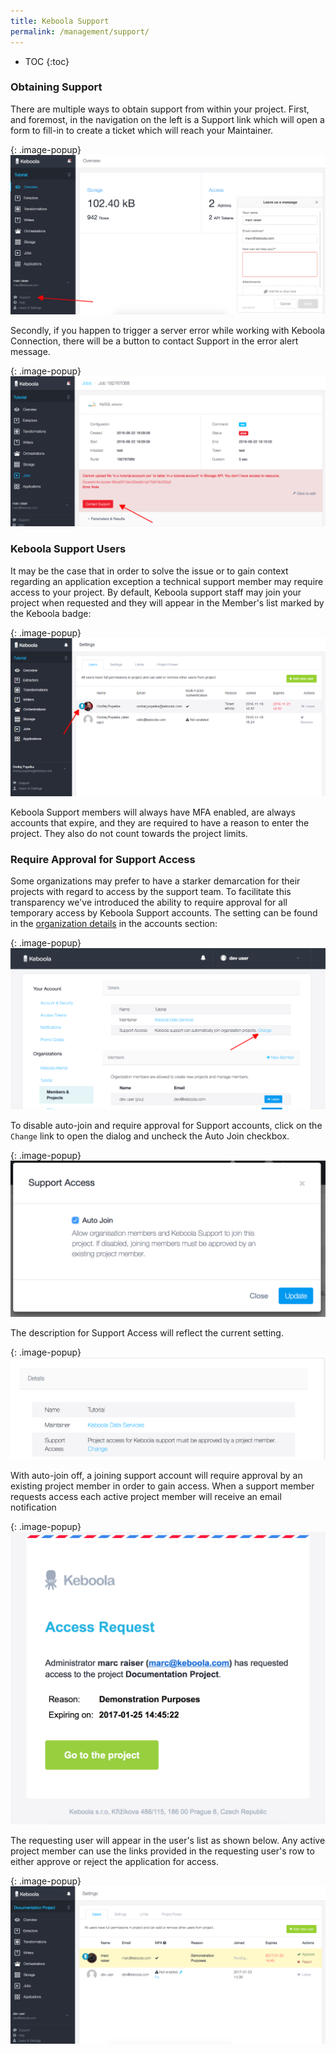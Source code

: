 ```yaml
---
title: Keboola Support
permalink: /management/support/
---
```


* TOC
{:toc}


### Obtaining Support
There are multiple ways to obtain support from within your project.
First, and foremost, in the navigation on the left is a Support link which will open a form to fill-in to create a ticket which will reach your Maintainer.

{: .image-popup}
![Screenshot -- User joined](/management/support/support-link.png)

Secondly, if you happen to trigger a server error while working with Keboola Connection, there will be a button to contact Support in the error alert message.

{: .image-popup}
![Screenshot -- User joined](/management/support/support-error.png)

### Keboola Support Users
It may be the case that in order to solve the issue or to gain context regarding an application exception a technical support member may require access to your project.
By default, Keboola support staff may join your project when requested and they will appear in the Member's list marked by the Keboola badge:

{: .image-popup}
![Screenshot -- User joined](/management/users/users-list-5.png)

Keboola Support members will always have MFA enabled, are always accounts that expire, and they are required to have a reason to enter the project.
They also do not count towards the project limits.

### Require Approval for Support Access ###
Some organizations may prefer to have a starker demarcation for their projects with regard to access by the support team.
To facilitate this transparency we've introduced the ability to require approval for all temporary access by Keboola Support accounts.
The setting can be found in the [organization details](/management/organization/) in the accounts section:

{: .image-popup}
![Screenshot -- User joined](/management/support/organization-allowAutoJoin-on.png)

To disable auto-join and require approval for Support accounts, click on the `Change` link to open the dialog and uncheck the Auto Join checkbox.

{: .image-popup}
![Screenshot -- User joined](/management/support/autoJoin-modal.png)

The description for Support Access will reflect the current setting.

{: .image-popup}
![Screenshot -- User joined](/management/support/organization-allowAutoJoin-off.png)

With auto-join off, a joining support account will require approval by an existing project member in order to gain access.
When a support member requests access each active project member will receive an email notification

{: .image-popup}
![Screenshot -- User joined](/management/support/access-request-mail.png)

The requesting user will appear in the user's list as shown below.  Any active project member can use the links provided in the requesting user's row to either approve or reject the application for access.

{: .image-popup}
![Screenshot -- User joined](/management/support/approve-user-list.png)


